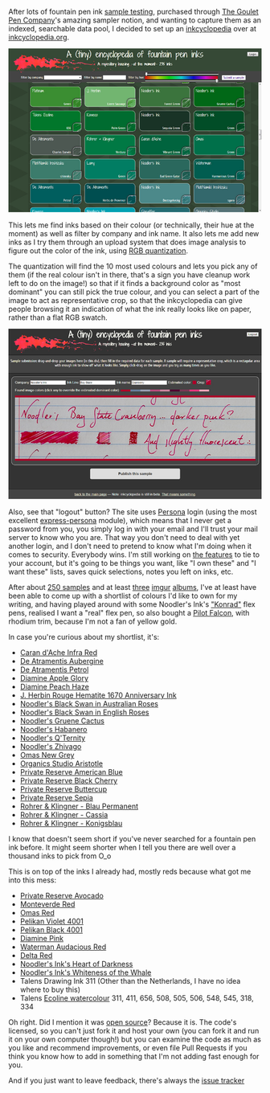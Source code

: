 After lots of fountain pen ink [sample testing](http://www.gouletpens.com/Random_Ink_Sample_Package_Set_p/package-inksamples.htm), purchased through [The Goulet Pen Company](http://gouletpens.com)'s amazing sampler notion, and wanting to capture them as an indexed, searchable data pool, I decided to set up an [inkcyclopedia](http://inkcyclopedia.org) over at [inkcyclopedia.org](http://inkcyclopedia.org).

<img src="/gh-weblog/images/inkcyclopedia-main-view.jpg" class="border">

This lets me find inks based on their colour (or technically, their hue at the moment) as well as filter by company and ink name. It also lets me add new inks as I try them through an upload system that does image analysis to figure out the color of the ink, using [RGB quantization](https://github.com/leeoniya/RgbQuant.js).

The quantization will find the 10 most used colours and lets you pick any of them (if the real colour isn't in there, that's a sign you have cleanup work left to do on the image!)  so that if it finds a background color as "most dominant" you can still pick the true colour, and you can select a part of the image to act as representative crop, so that the inkcyclopedia can give people browsing it an indication of what the ink really looks like on paper, rather than a flat RGB swatch.

<img src="/gh-weblog/images/inkcyclopedia-ink-sample.jpg" class="border">

Also, see that "logout" button? The site uses [Persona](https://developer.mozilla.org/en-US/Persona) login (using the most excellent [express-persona](https://www.npmjs.org/package/express-persona) module), which means that I never get a password from you, you simply log in with your email and I'll trust your mail server to know who you are. That way you don't need to deal with yet another login, and I don't need to pretend to know what I'm doing when it comes to security.  Everybody wins. I'm still working on [the features](https://github.com/pomax/inkcyclopedia/issues) to tie to your account, but it's going to be things you want, like "I own these" and "I want these" lists, saves quick selections, notes you left on inks, etc.

After about [250 samples](#gh-weblog-1407948773020) and at least [three](http://imgur.com/gallery/5TGYc) [imgur](http://imgur.com/gallery/4sVTk) [albums](http://imgur.com/gallery/3JWW4), I've at least have been able to come up with a shortlist of colours I'd like to own for my writing, and having played around with some Noodler's Ink's ["Konrad"](http://www.gouletpens.com/Noodlers_Konrad_Flex_Nib_Pens_s/1264.htm) flex pens, realised I want a "real" flex pen, so also bought a [Pilot Falcon](http://www.gouletpens.com/Pilot_Namiki_Falcon_Fountain_Pens_s/949.htm), with rhodium trim, because I'm not a fan of yellow gold.

In case you're curious about my shortlist, it's:

* [Caran d'Ache Infra Red](http://www.gouletpens.com/Caran_d_Ache_Infra_Red_Ink_p/cda8011-070.htm)
* [De Atramentis Aubergine](http://www.gouletpens.com/De_Atramentis_Aubergine_p/da1039.htm)
* [De Atramentis Petrol](http://www.gouletpens.com/De_Atramentis_Petrol_p/da1049.htm)
* [Diamine Apple Glory](http://www.gouletpens.com/Diamine_80ml_Apple_Glory_Ink_p/d7091.htm)
* [Diamine Peach Haze](http://www.gouletpens.com/Diamine_80ml_Peach_Haze_Ink_p/d7099.htm)
* [J. Herbin Rouge Hematite 1670 Anniversary Ink](http://www.gouletpens.com/J_Herbin_1670_Anniversary_Ink_p/h150-26.htm)
* [Noodler's Black Swan in Australian Roses](http://www.gouletpens.com/Noodlers_Black_Swan_Australian_Roses_Ink_3oz_p/n19065.htm)
* [Noodler's Black Swan in English Roses](http://www.gouletpens.com/Noodlers_Black_Swan_English_Roses_Ink_3oz_p/n19037.htm)
* [Noodler's Gruene Cactus](http://www.gouletpens.com/Noodlers_Gruene_Cactus_Ink_3oz_p/n19033.htm)
* [Noodler's Habanero](http://www.gouletpens.com/Noodlers_Habanero_Ink_3oz_p/n19021.htm)
* [Noodler's Q'Ternity](http://www.gouletpens.com/Noodlers_QTernity_Ink_3oz_p/n19070.htm)
* [Noodler's Zhivago](http://www.gouletpens.com/Noodlers_Zhivago_Ink_3oz_p/n19027.htm)
* [Omas New Grey](http://www.gouletpens.com/Omas_New_Grey_Ink_p/om2300.htm)
* [Organics Studio Aristotle](http://www.gouletpens.com/Organics_Studio_55ml_Aristotle_Ink_p/os-029-2.htm)
* [Private Reserve American Blue](http://www.gouletpens.com/Private_Reserve_American_Blue_Ink_p/pr25am.htm)
* [Private Reserve Black Cherry](http://www.gouletpens.com/Private_Reserve_Black_Cherry_Ink_p/pr16blc.htm)
* [Private Reserve Buttercup](http://www.gouletpens.com/Private_Reserve_Buttercup_Ink_p/pr10but.htm)
* [Private Reserve Sepia](http://www.gouletpens.com/Private_Reserve_Sepia_Ink_p/pr46se.htm)
* [Rohrer & Klingner - Blau Permanent](http://www.gouletpens.com/Rohrer_Klingner_Blau_Permanent_Ink_p/rk40450050.htm)
* [Rohrer & Klingner - Cassia](http://www.gouletpens.com/Rohrer_Klingner_Cassia_Ink_p/rk40410050.htm)
* [Rohrer & Klingner - Konigsblau](http://www.gouletpens.com/Rohrer_Klingner_Konigsblau_Ink_p/rk40440050.htm)

I know that doesn't seem short if you've never searched for a fountain pen ink before. It might seem shorter when I tell you there are well over a thousand inks to pick from O_o

This is on top of the inks I already had, mostly reds because what got me into this mess:

* [Private Reserve Avocado](http://www.gouletpens.com/Private_Reserve_Avacado_Ink_p/pr12av.htm)
* [Monteverde Red](http://www.gouletpens.com/Monteverde_Red_Ink_p/mv308rd.htm)
* [Omas Red](http://www.gouletpens.com/Omas_Red_Ink_p/om2100.htm)
* [Pelikan Violet 4001](http://www.gouletpens.com/Pelikan_Violet_Ink_p/p329193.htm)
* [Pelikan Black 4001](http://www.gouletpens.com/Pelikan_Brilliant_Black_Ink_p/p329144.htm)
* [Diamine Pink](http://www.gouletpens.com/Diamine_80ml_Pink_Ink_p/d7016.htm)
* [Waterman Audacious Red](http://www.gouletpens.com/Waterman_Audacious_Red_p/wm-s0110730.htm)
* [Delta Red](http://www.gouletpens.com/Delta_30ml_Red_Ink_p/del97105.htm)
* [Noodler's Ink's Heart of Darkness](http://www.gouletpens.com/Noodlers_Heart_of_Darkness_Ink_4_5oz_p/n19808.htm)
* [Noodler's Ink's Whiteness of the Whale](http://www.gouletpens.com/Noodlers_Whiteness_of_the_Whale_Ink_1oz_p/n19807.htm)
* Talens Drawing Ink 311 (Other than the Netherlands, I have no idea where to buy this)
* Talens [Ecoline watercolour](http://www.deserres.ca/en-ca/search/ecoline-watersoluble-ink/ECOLINE) 311, 411, 656, 508, 505, 506, 548, 545, 318, 334

Oh right. Did I mention it was [open source](http://github.com/pomax/inkcyclopedia)? Because it is. The code's licensed, so you can't just fork it and host your own (you can fork it and run it on your own computer though!) but you can examine the code as much as you like and recommend improvements, or even file Pull Requests if you think you know how to add in something that I'm not adding fast enough for you.

And if you just want to leave feedback, there's always the [issue tracker](https://github.com/pomax/inkcyclopedia/issues)
